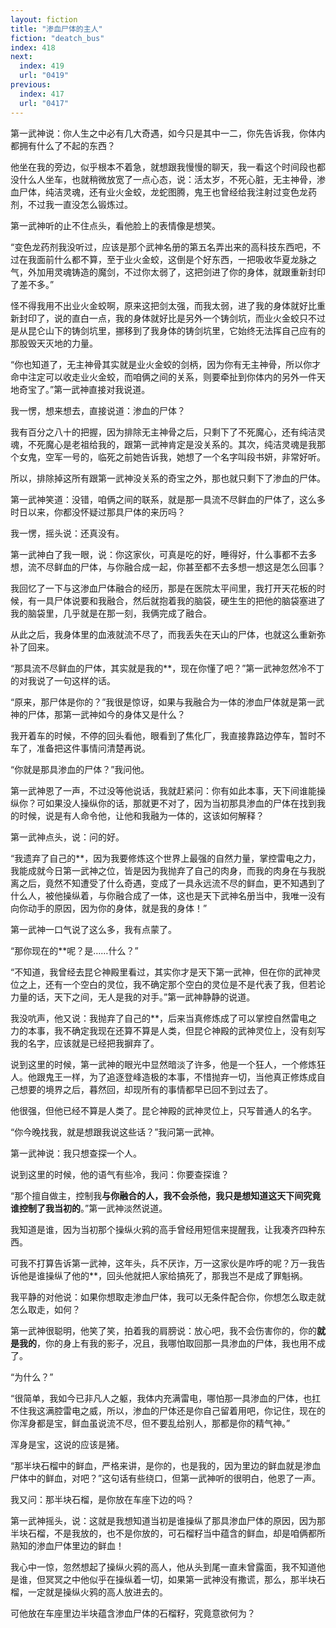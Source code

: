 ```yaml
---
layout: fiction
title: "渗血尸体的主人"
fiction: "deatch_bus"
index: 418
next:
  index: 419
  url: "0419"
previous:
  index: 417
  url: "0417"
---
```

第一武神说：你人生之中必有几大奇遇，如今只是其中一二，你先告诉我，你体内都拥有什么了不起的东西？

他坐在我的旁边，似乎根本不着急，就想跟我慢慢的聊天，我一看这个时间段也都没什么人坐车，也就稍微放宽了一点心态，说：活太岁，不死心脏，无主神骨，渗血尸体，纯洁灵魂，还有业火金蛟，龙蛇图腾，鬼王也曾经给我注射过变色龙药剂，不过我一直没怎么锻炼过。

第一武神听的止不住点头，看他脸上的表情像是想笑。

“变色龙药剂我没听过，应该是那个武神名册的第五名弄出来的高科技东西吧，不过在我面前什么都不算，至于业火金蛟，这倒是个好东西，一把吸收华夏龙脉之气，外加用灵魂铸造的魔剑，不过你太弱了，这把剑进了你的身体，就跟重新封印了差不多。”

怪不得我用不出业火金蛟啊，原来这把剑太强，而我太弱，进了我的身体就好比重新封印了，说的直白一点，我的身体就好比是另外一个铸剑坑，而业火金蛟只不过是从昆仑山下的铸剑坑里，挪移到了我身体的铸剑坑里，它始终无法挥自己应有的那股毁天灭地的力量。

“你也知道了，无主神骨其实就是业火金蛟的剑柄，因为你有无主神骨，所以你才命中注定可以收走业火金蛟，而咱俩之间的关系，则要牵扯到你体内的另外一件天地奇宝了。”第一武神直接对我说道。

我一愣，想来想去，直接说道：渗血的尸体？

我有百分之八十的把握，因为排除无主神骨之后，只剩下了不死魔心，还有纯洁灵魂，不死魔心是老祖给我的，跟第一武神肯定是没关系的。其次，纯洁灵魂是我那个女鬼，空军一号的，临死之前她告诉我，她想了一个名字叫段书妍，非常好听。

所以，排除掉这所有跟第一武神没关系的奇宝之外，那也就只剩下了渗血的尸体。

第一武神笑道：没错，咱俩之间的联系，就是那一具流不尽鲜血的尸体了，这么多时日以来，你都没怀疑过那具尸体的来历吗？

我一愣，摇头说：还真没有。

第一武神白了我一眼，说：你这家伙，可真是吃的好，睡得好，什么事都不去多想，流不尽鲜血的尸体，与你融合成一起，你甚至都不去多想一想这是怎么回事？

我回忆了一下与这渗血尸体融合的经历，那是在医院太平间里，我打开天花板的时候，有一具尸体说要和我融合，然后就抱着我的脑袋，硬生生的把他的脑袋塞进了我的脑袋里，几乎就是在那一刻，我俩完成了融合。

从此之后，我身体里的血液就流不尽了，而我丢失在天山的尸体，也就这么重新弥补了回来。

“那具流不尽鲜血的尸体，其实就是我的**，现在你懂了吧？”第一武神忽然冷不丁的对我说了一句这样的话。

“原来，那尸体是你的？”我很是惊讶，如果与我融合为一体的渗血尸体就是第一武神的尸体，那第一武神如今的身体又是什么？

我开着车的时候，不停的回头看他，眼看到了焦化厂，我直接靠路边停车，暂时不车了，准备把这件事情问清楚再说。

“你就是那具渗血的尸体？”我问他。

第一武神恩了一声，不过没等他说话，我就赶紧问：你有如此本事，天下间谁能操纵你？可如果没人操纵你的话，那就更不对了，因为当初那具渗血的尸体在找到我的时候，说是有人命令他，让他和我融为一体的，这该如何解释？

第一武神点头，说：问的好。

“我遗弃了自己的**，因为我要修炼这个世界上最强的自然力量，掌控雷电之力，我能成就今日第一武神之位，皆是因为我抛弃了自己的肉身，而我的肉身在与我脱离之后，竟然不知遭受了什么奇遇，变成了一具永远流不尽的鲜血，更不知遇到了什么人，被他操纵着，与你融合成了一体，这也是天下武神名册当中，我唯一没有向你动手的原因，因为你的身体，就是我的身体！”

第一武神一口气说了这么多，我有点蒙了。

“那你现在的**呢？是……什么？”

“不知道，我曾经去昆仑神殿里看过，其实你才是天下第一武神，但在你的武神灵位之上，还有一个空白的灵位，我不确定那个空白的灵位是不是代表了我，但若论力量的话，天下之间，无人是我的对手。”第一武神静静的说道。

我没吭声，他又说：我抛弃了自己的**，后来当真修炼成了可以掌控自然雷电之力的本事，我不确定我现在还算不算是人类，但昆仑神殿的武神灵位上，没有刻写我的名字，应该就是已经把我摒弃了。

说到这里的时候，第一武神的眼光中显然暗淡了许多，他是一个狂人，一个修炼狂人。他跟鬼王一样，为了追逐登峰造极的本事，不惜抛弃一切，当他真正修炼成自己想要的境界之后，暮然回，却现所有的事情都早已回不到过去了。

他很强，但他已经不算是人类了。昆仑神殿的武神灵位上，只写普通人的名字。

“你今晚找我，就是想跟我说这些话？”我问第一武神。

第一武神说：我只想查探一个人。

说到这里的时候，他的语气有些冷，我问：你要查探谁？

“那个擅自做主，控制我**与你融合的人，我不会杀他，我只是想知道这天下间究竟谁控制了我当初的**。”第一武神淡然说道。

我知道是谁，因为当初那个操纵火鸦的高手曾经用短信来提醒我，让我凑齐四种东西。

可我不打算告诉第一武神，这年头，兵不厌诈，万一这家伙是咋呼的呢？万一我告诉他是谁操纵了他的**，回头他就把人家给搞死了，那我岂不是成了罪魁祸。

我平静的对他说：如果你想取走渗血尸体，我可以无条件配合你，你想怎么取走就怎么取走，如何？

第一武神很聪明，他笑了笑，拍着我的肩膀说：放心吧，我不会伤害你的，你的**就是我的**，你的身上有我的影子，况且，我哪怕取回那一具渗血的尸体，我也用不成了。

“为什么？”

“很简单，我如今已非凡人之躯，我体内充满雷电，哪怕那一具渗血的尸体，也扛不住我这满腔雷电之威，所以，渗血的尸体还是你自己留着用吧，你记住，现在的你浑身都是宝，鲜血虽说流不尽，但不要乱给别人，那都是你的精气神。”

浑身是宝，这说的应该是猪。

“那半块石榴中的鲜血，严格来讲，是你的，也是我的，因为里边的鲜血就是渗血尸体中的鲜血，对吧？”这句话有些绕口，但第一武神听的很明白，他恩了一声。

我又问：那半块石榴，是你放在车座下边的吗？

第一武神摇头，说：这就是我想知道当初是谁操纵了那具渗血尸体的原因，因为那半块石榴，不是我放的，也不是你放的，可石榴籽当中蕴含的鲜血，却是咱俩都所熟知的渗血尸体里边的鲜血！

我心中一惊，忽然想起了操纵火鸦的高人，他从头到尾一直未曾露面，我不知道他是谁，但冥冥之中他似乎在操纵着一切，如果第一武神没有撒谎，那么，那半块石榴，一定就是操纵火鸦的高人放进去的。

可他放在车座里边半块蕴含渗血尸体的石榴籽，究竟意欲何为？